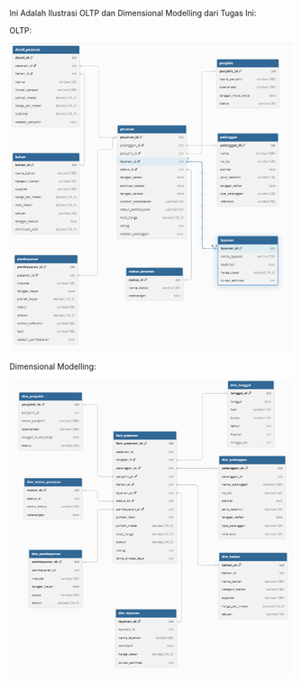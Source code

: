 Ini Adalah Ilustrasi OLTP dan Dimensional Modelling dari Tugas Ini:

OLTP:

![](./Diagram/OLTP.png)

Dimensional Modelling:

![](./Diagram/DimensionalModelling.png)

